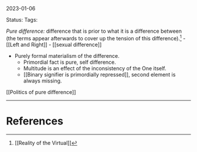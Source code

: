 2023-01-06

Status: 
Tags: 


*Pure difference:* difference that is prior to what it is a difference between (the terms appear afterwards to cover up the tension of this difference).[^1]
	- [[Left and Right]]
	- [[sexual difference]]
* Purely formal materialism of the difference.
    * Primordial fact is pure, self difference.
    * Multitude is an effect of the inconsistency of the One itself.
    * [[Binary signifier is primordially repressed]], second element is always missing.

[[Politics of pure difference]]


---
# References

[^1]: [[Reality of the Virtual]]